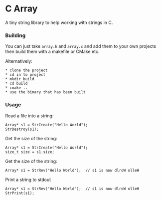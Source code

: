 # C Array

A tiny string library to help working with strings in C.

### Building

You can just take `array.h` and `array.c` and add them to your own projects then build them with a makefile
or CMake etc.

Alternatively:

    * clone the project
    * cd in to project
    * mkdir build
    * cd build
    * cmake ..
    * use the binary that has been built


### Usage

Read a file into a string:

```
Array* s1 = StrCreate("Hello World");
StrDestroy(s1);
```

Get the size of the string:

```
Array* s1 = StrCreate("Hello World");
size_t size = s1.size;
```

Get the size of the string:

```
Array* s1 = StrRev("Hello World");  // s1 is now dlroW olleH
```

Print a string to stdout

```
Array* s1 = StrRev("Hello World");  // s1 is now dlroW olleH
StrPrint(s1);
```

